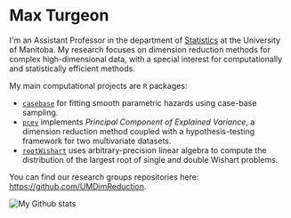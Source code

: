 # Max Turgeon

I'm an Assistant Professor in the department of [Statistics](https://www.sci.umanitoba.ca/statistics/) at the University of Manitoba. My research focuses on dimension reduction methods for complex high-dimensional data, with a special interest for computationally and statistically efficient methods.

My main computational projects are `R` packages:
  - [`casebase`](http://sahirbhatnagar.com/casebase/) for fitting smooth parametric hazards using case-base sampling.
  - [`pcev`](https://github.com/GreenwoodLab/pcev) implements *Principal Component of Explained Variance*, a dimension reduction method coupled with a hypothesis-testing framework for two multivariate datasets.
  - [`rootWishart`](https://github.com/turgeonmaxime/rootWishart) uses arbitrary-precision linear algebra to compute the distribution of the largest root of single and double Wishart problems.
  
You can find our research groups repositories here: https://github.com/UMDimReduction.

![My Github stats](https://github-readme-stats.vercel.app/api?username=turgeonmaxime&show_icons=true&hide_border=true)

<!--
**turgeonmaxime/turgeonmaxime** is a ✨ _special_ ✨ repository because its `README.md` (this file) appears on your GitHub profile.

Here are some ideas to get you started:

- 🔭 I’m currently working on ...
- 🌱 I’m currently learning ...
- 👯 I’m looking to collaborate on ...
- 🤔 I’m looking for help with ...
- 💬 Ask me about ...
- 📫 How to reach me: ...
- 😄 Pronouns: ...
- ⚡ Fun fact: ...
-->
